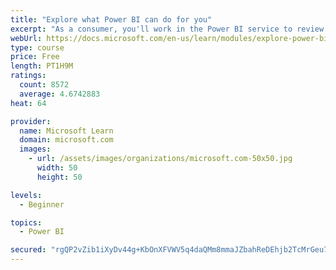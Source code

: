 ```yaml
---
title: "Explore what Power BI can do for you"
excerpt: "As a consumer, you'll work in the Power BI service to review and interact with content that has been shared with you. This module provides the foundational information that you need to work effectively in the Power BI service."
webUrl: https://docs.microsoft.com/en-us/learn/modules/explore-power-bi-service/
type: course
price: Free
length: PT1H9M
ratings:
  count: 8572
  average: 4.6742883
heat: 64

provider:
  name: Microsoft Learn
  domain: microsoft.com
  images:
    - url: /assets/images/organizations/microsoft.com-50x50.jpg
      width: 50
      height: 50

levels:
  - Beginner

topics:
  - Power BI

secured: "rgQP2vZib1iXyDv44g+KbOnXFVWV5q4daQMm8mmaJZbahReDEhjb2TcMrGeu7oAOIo/Gvp4YKE0TP4NejJuWPFYQKk70WeJoszE+mK8V/tCPJYJ3OubcNFMOVO2oCyHw1Uwn6Cb2D0V2PVmm3O3tNO3Nv94gzJv50mWiRa15cQ4dM7Zou+zOD5riLYHsfIaeR2MpUYKzG9c4nA2jlyeGSDR/FXNdBoUQhgS9CiauDpr0qeWvNFzECrQanAuvfledonKU85PviJLE7wycaux/3eC7bIBvUMvidcTDiWRQYSUcwsbhKFbV2JXw4zasDoXkFAQM9HDnUQIb7f6f/qnFXRCZuUCxTu63iDExxzolUz6Uy1Vp7xPD7DUNi6oa0s4PbKIB9/K7Sd+VL2sHLyMTU8/OH3qyHDvj6N71nQFbBJo=;V+Kv3oniLNgwW4XzNxfyAA=="
---
```


